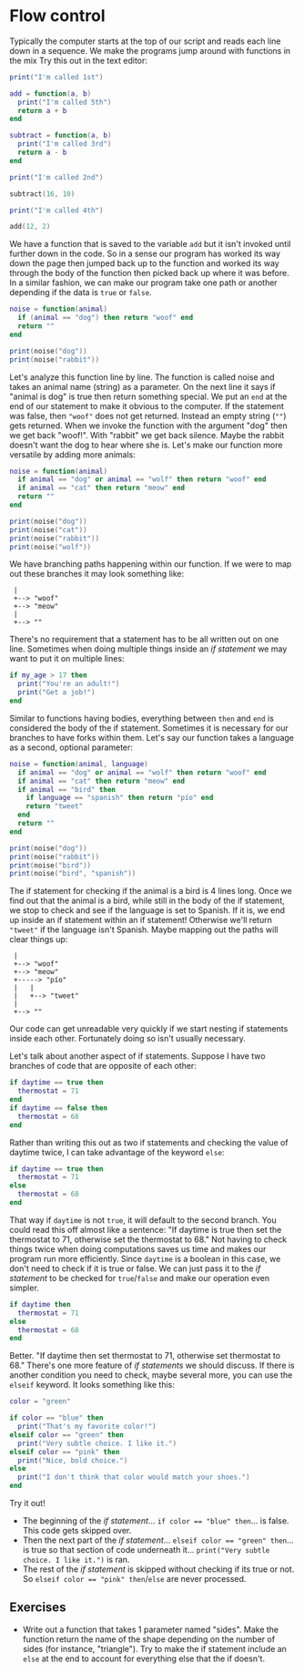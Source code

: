 # Flow control

Typically the computer starts at the top of our script and reads each line down in a sequence.
We make the programs jump around with functions in the mix
Try this out in the text editor:

```lua
print("I'm called 1st")

add = function(a, b)
  print("I'm called 5th")
  return a + b
end

subtract = function(a, b)
  print("I'm called 3rd")
  return a - b
end

print("I'm called 2nd")

subtract(16, 10)

print("I'm called 4th")

add(12, 2)
```

We have a function that is saved to the variable `add` but it isn't invoked until further down in the code.
So in a sense our program has worked its way down the page then jumped back up to the function and worked its way through the body of the function then picked back up where it was before.
In a similar fashion, we can make our program take one path or another depending if the data is `true` or `false`.

```lua
noise = function(animal)
  if (animal == "dog") then return "woof" end
  return ""
end

print(noise("dog"))
print(noise("rabbit"))
```

Let's analyze this function line by line.
The function is called noise and takes an animal name (string) as a parameter.
On the next line it says if "animal is dog" is true then return something special.
We put an `end` at the end of our statement to make it obvious to the computer.
If the statement was false, then `"woof"` does not get returned.
Instead an empty string (`""`) gets returned.
When we invoke the function with the argument "dog" then we get back "woof!".
With "rabbit" we get back silence.
Maybe the rabbit doesn't want the dog to hear where she is.
Let's make our function more versatile by adding more animals:

```lua
noise = function(animal)
  if animal == "dog" or animal == "wolf" then return "woof" end
  if animal == "cat" then return "meow" end
  return ""
end

print(noise("dog"))
print(noise("cat"))
print(noise("rabbit"))
print(noise("wolf"))
```

We have branching paths happening within our function.
If we were to map out these branches it may look something like:
```
 |
 +--> "woof"
 +--> "meow"
 |
 +--> ""
```

There's no requirement that a statement has to be all written out on one line.
Sometimes when doing multiple things inside an *if statement* we may want to put it on multiple lines:

```lua
if my_age > 17 then
  print("You're an adult!")
  print("Get a job!")
end
```

Similar to functions having bodies, everything between `then` and `end` is considered the body of the if statement.
Sometimes it is necessary for our branches to have forks within them.
Let's say our function takes a language as a second, optional parameter:

```lua
noise = function(animal, language)
  if animal == "dog" or animal == "wolf" then return "woof" end
  if animal == "cat" then return "meow" end
  if animal == "bird" then
    if language == "spanish" then return "pío" end
    return "tweet"
  end
  return ""
end

print(noise("dog"))
print(noise("rabbit"))
print(noise("bird"))
print(noise("bird", "spanish"))
```

The if statement for checking if the animal is a bird is 4 lines long.
Once we find out that the animal is a bird, while still in the body of the if statement, we stop to check and see if the language is set to Spanish.
If it is, we end up inside an if statement within an if statement!
Otherwise we'll return `"tweet"` if the language isn't Spanish.
Maybe mapping out the paths will clear things up:

```
 |
 +--> "woof"
 +--> "meow"
 +-----> "pío"
 |   |
 |   +--> "tweet"
 |
 +--> ""
```

Our code can get unreadable very quickly if we start nesting if statements inside each other.
Fortunately doing so isn't usually necessary.


Let's talk about another aspect of if statements.
Suppose I have two branches of code that are opposite of each other:

```lua
if daytime == true then
  thermostat = 71
end
if daytime == false then
  thermostat = 68
end
```

Rather than writing this out as two if statements and checking the value of daytime twice, I can take advantage of the keyword `else`:

```lua
if daytime == true then
  thermostat = 71
else
  thermostat = 68
end
```

That way if `daytime` is not `true`, it will default to the second branch.
You could read this off almost like a sentence:
"If daytime is true then set the thermostat to 71, otherwise set the thermostat to 68."
Not having to check things twice when doing computations saves us time and makes our program run more efficiently.
Since `daytime` is a boolean in this case, we don't need to check if it is true or false.
We can just pass it to the *if statement* to be checked for `true`/`false` and make our operation even simpler.


```lua
if daytime then
  thermostat = 71
else
  thermostat = 68
end
```

Better.
"If daytime then set thermostat to 71, otherwise set thermostat to 68."
There's one more feature of *if statements* we should discuss.
If there is another condition you need to check, maybe several more, you can use the `elseif` keyword.
It looks something like this:

```lua
color = "green"

if color == "blue" then
  print("That's my favorite color!")
elseif color == "green" then
  print("Very subtle choice. I like it.")
elseif color == "pink" then
  print("Nice, bold choice.")
else
  print("I don't think that color would match your shoes.")
end
```

Try it out!

- The beginning of the *if statement*... `if color == "blue" then`... is false. This code gets skipped over.
- Then the next part of the *if statement*... `elseif color == "green" then`... is true so that section of code underneath it... `print("Very subtle choice. I like it.")` is ran.
- The rest of the *if statement* is skipped without checking if its true or not. So `elseif color == "pink" then`/`else` are never processed.

## Exercises

- Write out a function that takes 1 parameter named "sides". Make the function return the name of the shape depending on the number of sides (for instance, "triangle"). Try to make the if statement include an `else` at the end to account for everything else that the if doesn't.
